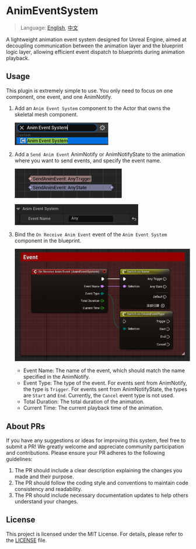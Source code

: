 # AnimEventSystem
> Language: [English](README.md), [中文](README-CN.md)

A lightweight animation event system designed for Unreal Engine, aimed at decoupling communication between the animation layer and the blueprint logic layer, allowing efficient event dispatch to blueprints during animation playback.

## Usage
This plugin is extremely simple to use. You only need to focus on one component, one event, and one AnimNotify.

1. Add an `Anim Event System` component to the Actor that owns the skeletal mesh component.

    ![CreateAnimEventSystemComponent](Doc/Img/IMG_CreateAnimEventSystemComponent.png)

2. Add a `Send Anim Event` AnimNotify or AnimNotifyState to the animation where you want to send events, and specify the event name.

    ![AnimEventSystemAnimNotify](Doc/Img/IMG_AnimEventSystemAnimNotify.png)

    ![AnimEventSystemAnimNotifyConfig](Doc/Img/IMG_AnimEventSystemAnimNotifyConfig.png)

3. Bind the `On Receive Anim Event` event of the `Anim Event System` component in the blueprint.

    ![AnimEventSystemBindEvent](Doc/Img/IMG_AnimEventSystemComponentEvent.png)

    - Event Name: The name of the event, which should match the name specified in the AnimNotify.
    - Event Type: The type of the event. For events sent from AnimNotify, the type is `Trigger`. For events sent from AnimNotifyState, the types are `Start` and `End`. Currently, the `Cancel` event type is not used.
    - Total Duration: The total duration of the animation.
    - Current Time: The current playback time of the animation.

## About PRs
If you have any suggestions or ideas for improving this system, feel free to submit a PR! We greatly welcome and appreciate community participation and contributions.
Please ensure your PR adheres to the following guidelines:
1. The PR should include a clear description explaining the changes you made and their purpose.
2. The PR should follow the coding style and conventions to maintain code consistency and readability.
3. The PR should include necessary documentation updates to help others understand your changes.

## License
This project is licensed under the MIT License. For details, please refer to the [LICENSE](LICENSE) file.